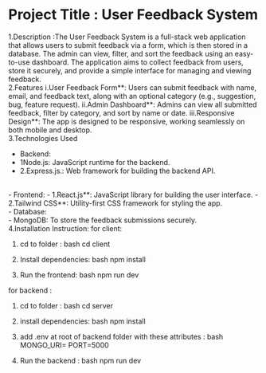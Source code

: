  # Project Title : User Feedback System

1.Description :The User Feedback System is a full-stack web application that allows users to submit feedback via a form, which is then stored in a database. The admin can view, filter, and sort the feedback using an easy-to-use dashboard. The application aims to collect feedback from users, store it securely, and provide a simple interface for managing and viewing feedback.
<br>
2.Features
i.User Feedback Form**: Users can submit feedback with name, email, and feedback text, along with an optional category (e.g., suggestion, bug, feature request).
ii.Admin Dashboard**: Admins can view all submitted feedback, filter by category, and sort by name or date.
iii.Responsive Design**: The app is designed to be responsive, working seamlessly on both mobile and desktop.
<br>
3.Technologies Used
<br>
- Backend:
- 1Node.js: JavaScript runtime for the backend.
- 2.Express.js.: Web framework for building the backend API.
<br>
- Frontend:
- 1.React.js**: JavaScript library for building the user interface.
- 2.Tailwind CSS**: Utility-first CSS framework for styling the app.
  <br>
- Database:
  <br>
- MongoDB: To store the feedback submissions securely.
<br>
4.Installation Instruction:
for client:

1. cd to folder :
bash
cd client

2. Install dependencies:
bash
npm install

3. Run the frontend:
bash
npm run dev


for backend :
1. cd to folder :
bash
cd server

2. install dependencies: 
bash
npm install

3. add .env at root of backend folder with these attributes :
bash
MONGO_URI=
PORT=5000

4. Run the backend :
bash
npm run dev



